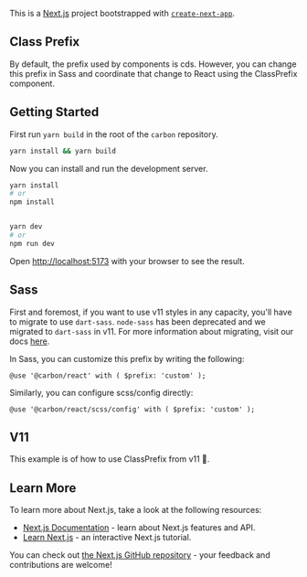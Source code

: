 This is a [Next.js](https://nextjs.org/) project bootstrapped with
[`create-next-app`](https://github.com/vercel/next.js/tree/canary/packages/create-next-app).

## Class Prefix

By default, the prefix used by components is cds. However, you can change this
prefix in Sass and coordinate that change to React using the ClassPrefix
component.

## Getting Started

First run `yarn build` in the root of the `carbon` repository.

```sh
yarn install && yarn build
```

Now you can install and run the development server.

```sh
yarn install
# or
npm install


yarn dev
# or
npm run dev
```

Open [http://localhost:5173](http://localhost:5173) with your browser to see the
result.

## Sass

First and foremost, if you want to use v11 styles in any capacity, you'll have
to migrate to use `dart-sass`. `node-sass` has been deprecated and we migrated
to `dart-sass` in v11. For more information about migrating, visit our docs
[here](https://github.com/carbon-design-system/carbon/blob/main/docs/migration/v11.md#changing-from-node-sass-to-sass).

In Sass, you can customize this prefix by writing the following:

`@use '@carbon/react' with ( $prefix: 'custom' );`

Similarly, you can configure scss/config directly:

`@use '@carbon/react/scss/config' with ( $prefix: 'custom' );`

## V11

This example is of how to use ClassPrefix from v11 🎉.

## Learn More

To learn more about Next.js, take a look at the following resources:

- [Next.js Documentation](https://nextjs.org/docs) - learn about Next.js
  features and API.
- [Learn Next.js](https://nextjs.org/learn) - an interactive Next.js tutorial.

You can check out
[the Next.js GitHub repository](https://github.com/vercel/next.js/) - your
feedback and contributions are welcome!
